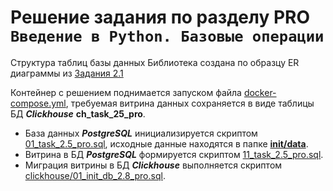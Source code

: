 # Решение задания по разделу PRO ```Введение в Python. Базовые операции```

Структура таблиц базы данных Библиотека создана по образцу ER диаграммы из [Задания 2.1](/test_2.1/task_2.1.png)

Контейнер с решением поднимается запуском файла [docker-compose.yml](docker-compose.yml), требуемая витрина данных сохраняется в виде таблицы БД **_Clickhouse_** **ch_task_25_pro**.

  * База данных **_PostgreSQL_** инициализируется скриптом [01_task_2.5_pro.sql](init/01_task_2.5_pro.sql), исходные данные находятся в папке [**init/data**](./init/data).
  * Витрина в БД **_PostgreSQL_** формируется скриптом [11_task_2.5_pro.sql](init/11_task_2.5_pro.sql).
  * Миграция витрины в БД **_Clickhouse_** выполняется скриптом [clickhouse/01_init_db_2.8_pro.sql](clickhouse/01_init_db_2.8_pro.sql).
